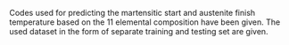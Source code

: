 Codes used for predicting the martensitic start and austenite finish temperature based on the 11 elemental composition have been given.
The used dataset in the form of separate training and testing set are given.
